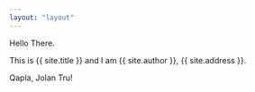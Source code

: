 ```yaml
---
layout: "layout"
---
```


Hello There.

This is {{ site.title }} and I am {{ site.author }}, {{ site.address }}.

Qapla, Jolan Tru!
